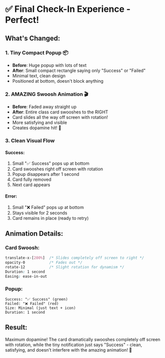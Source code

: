 # ✅ Final Check-In Experience - Perfect!

## What's Changed:

### 1. **Tiny Compact Popup** 📦
- **Before**: Huge popup with lots of text
- **After**: Small compact rectangle saying only "Success" or "Failed"
- Minimal text, clean design
- Positioned at bottom, doesn't block anything

### 2. **AMAZING Swoosh Animation** 🎬
- **Before**: Faded away straight up
- **After**: Entire class card swooshes to the RIGHT
- Card slides all the way off screen with rotation!
- More satisfying and visible
- Creates dopamine hit! 🎉

### 3. **Clean Visual Flow**

#### Success:
1. Small "✅ Success" pops up at bottom
2. Card swooshes right off screen with rotation
3. Popup disappears after 1 second
4. Card fully removed
5. Next card appears

#### Error:
1. Small "❌ Failed" pops up at bottom
2. Stays visible for 2 seconds
3. Card remains in place (ready to retry)

## Animation Details:

### Card Swoosh:
```css
translate-x-[200%]  /* Slides completely off screen to right */
opacity-0           /* Fades out */
rotate-12           /* Slight rotation for dynamism */
Duration: 1 second
Easing: ease-in-out
```

### Popup:
```
Success: "✅ Success" (green)
Failed: "❌ Failed" (red)
Size: Minimal (just text + icon)
Duration: 1 second
```

## Result:
Maximum dopamine! The card dramatically swooshes completely off screen with rotation, while the tiny notification just says "Success" - clean, satisfying, and doesn't interfere with the amazing animation! 🎉

